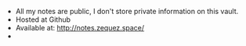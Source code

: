 - All my notes are public, I don't store private information on this vault.
- Hosted at Github
- Available at: http://notes.zequez.space/
-